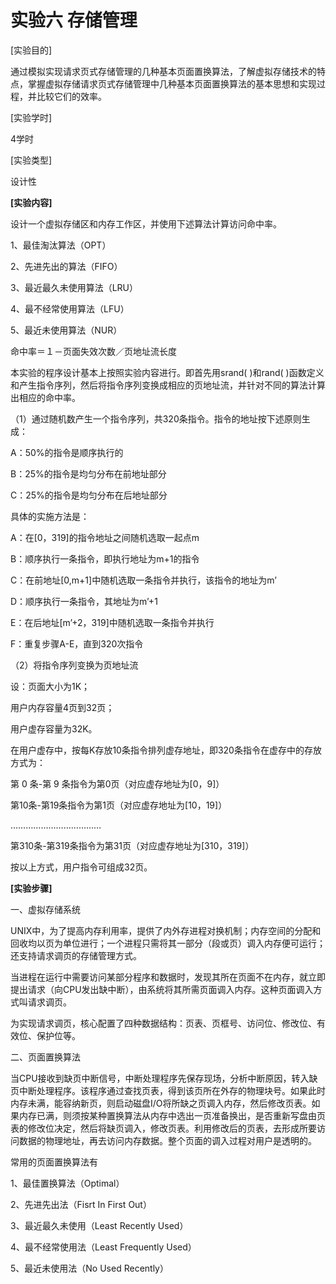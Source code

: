 # 实验六 存储管理

 

[实验目的]

通过模拟实现请求页式存储管理的几种基本页面置换算法，了解虚拟存储技术的特点，掌握虚拟存储请求页式存储管理中几种基本页面置换算法的基本思想和实现过程，并比较它们的效率。

[实验学时]

4学时

[实验类型]

设计性

**[实验内容]**  

设计一个虚拟存储区和内存工作区，并使用下述算法计算访问命中率。

1、最佳淘汰算法（OPT）

2、先进先出的算法（FIFO）

3、最近最久未使用算法（LRU）

4、最不经常使用算法（LFU）

5、最近未使用算法（NUR）

命中率＝１－页面失效次数／页地址流长度

 

本实验的程序设计基本上按照实验内容进行。即首先用srand( )和rand( )函数定义和产生指令序列，然后将指令序列变换成相应的页地址流，并针对不同的算法计算出相应的命中率。

（1）通过随机数产生一个指令序列，共320条指令。指令的地址按下述原则生成：

A：50%的指令是顺序执行的

B：25%的指令是均匀分布在前地址部分

C：25%的指令是均匀分布在后地址部分

具体的实施方法是：

A：在[0，319]的指令地址之间随机选取一起点m

B：顺序执行一条指令，即执行地址为m+1的指令

C：在前地址[0,m+1]中随机选取一条指令并执行，该指令的地址为m’

D：顺序执行一条指令，其地址为m’+1

E：在后地址[m’+2，319]中随机选取一条指令并执行

F：重复步骤A-E，直到320次指令

（2）将指令序列变换为页地址流

设：页面大小为1K；

用户内存容量4页到32页；

用户虚存容量为32K。

在用户虚存中，按每K存放10条指令排列虚存地址，即320条指令在虚存中的存放方式为：

第 0 条-第 9 条指令为第0页（对应虚存地址为[0，9]）

第10条-第19条指令为第1页（对应虚存地址为[10，19]）

………………………………

第310条-第319条指令为第31页（对应虚存地址为[310，319]）

按以上方式，用户指令可组成32页。

 

 

 

 

**[实验步骤]**

一、虚拟存储系统

UNIX中，为了提高内存利用率，提供了内外存进程对换机制；内存空间的分配和回收均以页为单位进行；一个进程只需将其一部分（段或页）调入内存便可运行；还支持请求调页的存储管理方式。

当进程在运行中需要访问某部分程序和数据时，发现其所在页面不在内存，就立即提出请求（向CPU发出缺中断），由系统将其所需页面调入内存。这种页面调入方式叫请求调页。

为实现请求调页，核心配置了四种数据结构：页表、页框号、访问位、修改位、有效位、保护位等。

二、页面置换算法

当CPU接收到缺页中断信号，中断处理程序先保存现场，分析中断原因，转入缺页中断处理程序。该程序通过查找页表，得到该页所在外存的物理块号。如果此时内存未满，能容纳新页，则启动磁盘I/O将所缺之页调入内存，然后修改页表。如果内存已满，则须按某种置换算法从内存中选出一页准备换出，是否重新写盘由页表的修改位决定，然后将缺页调入，修改页表。利用修改后的页表，去形成所要访问数据的物理地址，再去访问内存数据。整个页面的调入过程对用户是透明的。

常用的页面置换算法有

1、最佳置换算法（Optimal）

2、先进先出法（Fisrt In First Out）

3、最近最久未使用（Least Recently Used）

4、最不经常使用法（Least Frequently Used）

5、最近未使用法（No Used Recently）